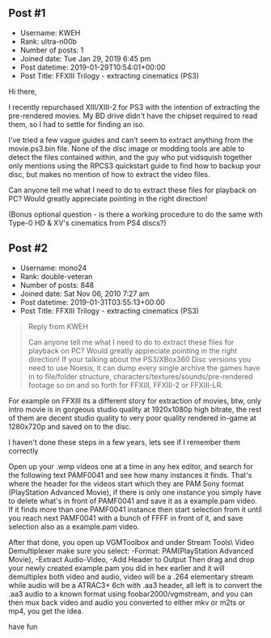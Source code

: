 ## Post #1
- Username: KWEH
- Rank: ultra-n00b
- Number of posts: 1
- Joined date: Tue Jan 29, 2019 6:45 pm
- Post datetime: 2019-01-29T10:54:01+00:00
- Post Title: FFXIII Trilogy - extracting cinematics (PS3)

Hi there,

I recently repurchased XIII/XIII-2 for PS3 with the intention of extracting the pre-rendered movies. My BD drive didn't have the chipset required to read them, so I had to settle for finding an iso.

I've tried a few vague guides and can't seem to extract anything from the movie.ps3.bin file. None of the disc image or modding tools are able to detect the files contained within, and the guy who put vidsquish together only mentions using the RPCS3 quickstart guide to find how to backup your disc, but makes no mention of how to extract the video files.

Can anyone tell me what I need to do to extract these files for playback on PC? Would greatly appreciate pointing in the right direction!

(Bonus optional question - is there a working procedure to do the same with Type-0 HD & XV's cinematics from PS4 discs?)
## Post #2
- Username: mono24
- Rank: double-veteran
- Number of posts: 848
- Joined date: Sat Nov 06, 2010 7:27 am
- Post datetime: 2019-01-31T03:55:13+00:00
- Post Title: FFXIII Trilogy - extracting cinematics (PS3)

> Reply from KWEH
>
> Can anyone tell me what I need to do to extract these files for playback on PC? Would greatly appreciate pointing in the right direction!
If your talking about the PS3/XBox360 Disc versions you need to use Noesis, it can dump every single archive the games have in to file/folder structure, characters/textures/sounds/pre-rendered footage so on and so forth for FFXIII, FFXIII-2 or FFXIII-LR.

For example on FFXIII its a different story for extraction of movies, btw, only intro movie is in gorgeous studio quality at 1920x1080p high bitrate, the rest of them are decent studio quality to very poor quality rendered in-game at 1280x720p and saved on to the disc.

I haven't done these steps in a few years, lets see if I remember them correctly 

Open up your .wmp videos one at a time in any hex editor, and search for the following text PAMF0041 and see how many instances it finds.
That's where the header for the videos start which they are PAM Sony format (PlayStation Advanced Movie), if there is only one instance you simply have to delete what's in front of PAMF0041 and save it as a example.pam video.
If it finds more than one PAMF0041 instance then start selection from it until you reach next PAMF0041 with a bunch of FFFF in front of it, and save selection also as a example.pam video.

After that done, you open up VGMToolbox and under Stream Tools\ Video Demultiplexer make sure you select:
-Format: PAM(PlayStation Advanced Movie), 
-Extract Audio-Video, 
-Add Header to Output
Then drag and drop your newly created example.pam you did in hex earlier and it will demultiplex both video and audio, video will be a .264 elementary stream while audio will be a ATRAC3+ 6ch with .aa3 header, all left is to convert the .aa3 audio to a known format using foobar2000/vgmstream, and you can then mux back video and audio you converted to either mkv or m2ts or mp4, you get the idea.

have fun
